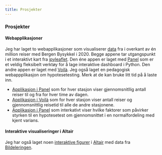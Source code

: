 ```yaml
---
title: Prosjekter
---
```

### Prosjekter
#### Webapplikasjoner
Jeg har laget to webapplikasjoner som visualiserer [data](https://bergenbysykkel.no/apne-data/historisk) fra i overkant av én million reiser med Bergen Bysykkel i 2020. Begge appene tar utgangspunkt i et interaktivt kart fra [ipyleaflet](https://ipyleaflet.readthedocs.io/en/latest/). Den éne appen er laget med [Panel](https://panel.holoviz.org/) som er et veldig fleksibelt verktøy for å lage interaktive dashboard i Python. Den andre appen er laget med [Voilà](https://voila.readthedocs.io/en/stable/using.html). Jeg også laget en pedagogisk webappplikasjon om hypotesetesting. Merk at de kan bruke litt tid på å laste inn.
- [Applikasjon i Panel](https://bysykkel-panel.herokuapp.com) som for hver stasjon viser gjennomsnitllig antall reiser til og fra for hver time av dagen.
- [Applikasjon i Voilà](https://bysykkel-voila.herokuapp.com) som for hver stasjon viser antall reiser og gjennomsnittlig reisetid til alle de andre stasjonene.
- [Applikasjon i Panel](https://hypotesetest.herokuapp.com) som interkativt viser hvilke faktorer som påvirker styrken til en hypotesetest om gjennomsnittet i en normalfordeling med kjent varians. 

#### Interaktive visualiseringer i Altair
Jeg har også laget noen [interaktive figurer](bildeleringen) i [Altair](https://altair-viz.github.io/) med data fra [Bildeleringen](https://bildeleringen.no/).

